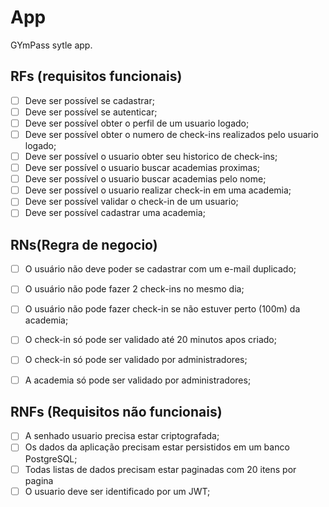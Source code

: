 # App

GYmPass sytle app.

## RFs (requisitos funcionais)

- [ ] Deve ser possível se cadastrar;
- [ ] Deve ser possível se autenticar;
- [ ] Deve ser possível obter o perfil de um usuario logado;
- [ ] Deve ser possível obter o numero de check-ins realizados pelo usuario logado;
- [ ] Deve ser possível o usuario obter seu historico de check-ins;
- [ ] Deve ser possível o usuario buscar academias proximas;
- [ ] Deve ser possível o usuario buscar academias pelo nome;
- [ ] Deve ser possível o usuario realizar check-in em uma academia;
- [ ] Deve ser possível validar o check-in de um usuario;
- [ ] Deve ser possível cadastrar uma academia;

## RNs(Regra de negocio)

- [ ] O usuário não deve poder se cadastrar com um e-mail duplicado;
- [ ] O usuário não pode fazer 2 check-ins no mesmo dia;
- [ ] O usuário não pode fazer check-in se não estuver perto (100m) da academia;
- [ ] O check-in só pode ser validado até 20 minutos apos criado;
- [ ] O check-in só pode ser validado por administradores;
- [ ] A academia só pode ser validado por administradores;


## RNFs (Requisitos não funcionais)

- [ ] A senhado usuario precisa estar criptografada;
- [ ] Os dados da aplicação precisam estar persistidos em um banco PostgreSQL;
- [ ] Todas listas de dados precisam estar paginadas com 20 itens por pagina
- [ ] O usuario deve ser identificado por um JWT;